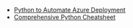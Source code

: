 - [Python to Automate Azure Deployment](https://blog.raph.ws/2021/03/python-to-automate-azure-deployments/)
- [Comprehensive Python Cheatsheet](https://gto76.github.io/python-cheatsheet/)